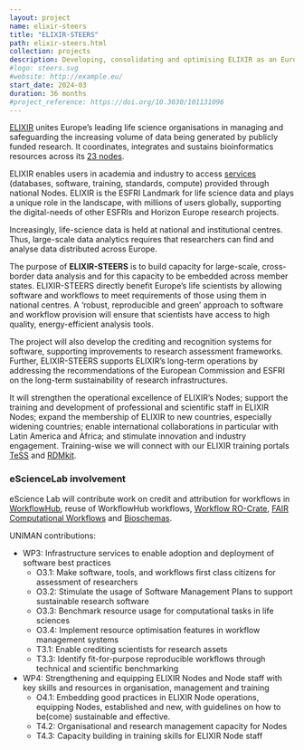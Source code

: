 ```yaml
---
layout: project
name: elixir-steers
title: "ELIXIR-STEERS"
path: elixir-steers.html
collection: projects
description: Developing, consolidating and optimising ELIXIR as an European research infrastructure
#logo: steers.svg
#website: http://example.eu/
start_date: 2024-03
duration: 36 months
#project_reference: https://doi.org/10.3030/101131096
---
```


[ELIXIR](http://elixir-europe.org/) unites Europe’s leading life science organisations in managing and safeguarding the increasing volume of data being
generated by publicly funded research. 
It coordinates, integrates and sustains bioinformatics resources across its [23 nodes](https://elixir-europe.org/about-us/who-we-are/nodes). 

ELIXIR enables users in academia and industry to access [services](https://elixir-europe.org/what-we-offer) (databases, software, training, standards, compute) provided through national Nodes. 
ELIXIR is the ESFRI Landmark for life science data and plays a unique role in the landscape, with millions of users globally, supporting the digital-needs of other ESFRIs and Horizon Europe research projects.

Increasingly, life-science data is held at national and institutional centres. Thus, large-scale data analytics requires that researchers can find and analyse data distributed across Europe. 

The purpose of **ELIXIR-STEERS** is to build capacity for large-scale, cross-border data analysis and for this capacity to be embedded across member states. 
ELIXIR-STEERS directly benefit Europe’s life scientists by allowing software and workflows to meet requirements of those using them in national centres. 
A ‘robust, reproducible and green’ approach to software and workflow provision will ensure that scientists have access to high quality, energy-efficient analysis tools. 

The project will also develop the crediting and recognition systems for software, supporting improvements to research assessment frameworks.
Further, ELIXIR-STEERS supports ELIXIR’s long-term operations by addressing the recommendations of the European Commission and ESFRI on the long-term sustainability of research infrastructures. 

It will strengthen the operational excellence of ELIXIR’s Nodes; support the training and development of professional and scientific staff in ELIXIR Nodes; expand the membership of ELIXIR to new countries, especially widening countries; enable international collaborations in particular with Latin America and Africa; and stimulate innovation and industry engagement.
Training-wise we will connect with our ELIXIR training portals [TeSS](products/tess/) and [RDMkit](/products/rdmkit/).

### eScienceLab involvement

eScience Lab will contribute work on credit and attribution for workflows in [WorkflowHub](/products/workflowhub), reuse of WorkflowHub workflows, [Workflow RO-Crate](https://w3id.org/workflowhub/workflow-ro-crate/), [FAIR Computational Workflows](https://workflows.community/groups/fair/) and [Bioschemas](/activities/bioschemas/).    

UNIMAN contributions:

* WP3: Infrastructure services to enable adoption and deployment of software best practices
  - O3.1: Make software, tools, and workflows first class citizens for assessment of researchers
  - O3.2: Stimulate the usage of Software Management Plans to support sustainable research software
  - O3.3: Benchmark resource usage for computational tasks in life sciences 
  - O3.4: Implement resource optimisation features in workflow management systems
  - T3.1: Enable crediting scientists for research assets
  - T3.3: Identify fit-for-purpose reproducible workflows through technical and scientific benchmarking
* WP4: Strengthening and equipping ELIXIR Nodes and Node staff with key skills and resources in organisation, management and training
  - O4.1: Embedding good practices in ELIXIR Node operations, equipping Nodes, established and new, with guidelines on how to be(come) sustainable and effective.
  - T4.2: Organisational and research management capacity for Nodes
  - T4.3: Capacity building in training skills for ELIXIR Node staff
